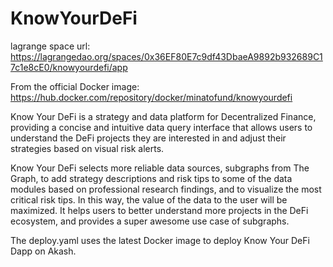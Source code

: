 # KnowYourDeFi

lagrange space url: https://lagrangedao.org/spaces/0x36EF80E7c9df43DbaeA9892b932689C17c1e8cE0/knowyourdefi/app

From the official Docker image:
https://hub.docker.com/repository/docker/minatofund/knowyourdefi

Know Your DeFi is a strategy and data platform for Decentralized Finance, providing a concise and intuitive data query interface that allows users to understand the DeFi projects they are interested in and adjust their strategies based on visual risk alerts. 

Know Your DeFi selects more reliable data sources, subgraphs from The Graph, to add strategy descriptions and risk tips to some of the data modules based on professional research findings, and to visualize the most critical risk tips. In this way, the value of the data to the user will be maximized. It helps users to better understand more projects in the DeFi ecosystem, and provides a super awesome use case of subgraphs.

The deploy.yaml uses the latest Docker image to deploy Know Your DeFi Dapp on Akash.